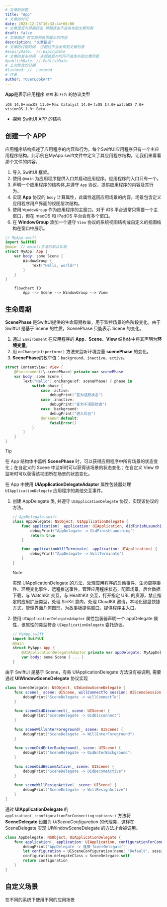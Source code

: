 ```yaml
---
# 文章的标题
title: "App"
# 文章的时间
date: 2023-12-25T10:33:44+08:00
# 文章是否为草稿状态 草稿状态不会发布到文章列表
draft: false
# 文章描述 在文章列表页展示的内容
description: "文章描述"
# 文章的过期时间  过期后不会发布到文章列表
#expiryDate:  //.ExpiryDate
# 文章的发布时间  未到达发布时间不会发布到文章列表
#publishDate: //.PublishDate
# 上次修改的日期
#lastmod: // .Lastmod
# 作者
author: "OverLookArt"
---
```


**App**是表示应用程序 `结构` 和 `行为` 的协议类型

`iOS 14.0+`  `macOS 11.0+` `Mac Catalyst 14.0+` `tvOS 14.0+` `watchOS 7.0+` `visionOS 1.0+ Beta`  

* [探索 SwiftUI APP 的结构](https://developer.apple.com/tutorials/swiftui-concepts/exploring-the-structure-of-a-swiftui-app)

## 创建一个 APP  

应用程序结构描述了应用程序的内容和行为，每个SwiftUI应用程序只有一个主应用程序结构。此示例在MyApp.swift文件中定义了其应用程序结构。让我们来看看那个文件的内容。


1. 导入 SwiftUI 框架。
2. 使用 `@main` 为应用程序提供入口并启动应用程序。应用程序的入口只有一个。
3. 声明一个应用程序的结构体,并遵守 `App` 协议，提供应用程序的内容及其行为。
4. 实现 **App** 协议的 `body` 计算属性，此属性返回应用场景的内容。场景包含定义应用程序用户界面的视图层次结构。
5. 使用 `WindowGroup` 作为应用程序的主窗口。对于 iOS 平台通常只需要一个主窗口，但在 macOS 和 iPadOS 平台会有多个窗口。
6. 在 **WindowGroup** 添加一个遵守 `View` 协议的系统视图结构或自定义的视图结构在窗口中展示。


``` swift
// MyApp.swift
import SwiftUI
@main  // main()方法的默认实现
struct MyApp: App {
    var body: some Scene {
        WindowGroup {
            Text("Hello, world!")
        }
    }
}
``` 

``` mermaid
    flowchart TD
        App --> Scene --> WindowGroup --> View
```

## 生命周期

**ScenePhase** 是SwiftUI提供的生命周期枚举，用于监控场景的各阶段变化。由于 SwiftUI 是基于 Scene 的性质，ScenePhase 只能表示 Scene 的变化。

1. 通过 `Environment` 在应用程序的 **App**、**Scene**、**View** 结构体中将其声明为**环境变量**。
2. 用 `onChange(of:perform:)` 方法来监听环境变量 **scenePhase** 的变化。
3. **ScenePhase**的枚举值：`background`、`inactive`、`active`。

``` Swift
struct ContentView: View {
    @Environment(\.scenePhase) private var scenePhase
    var body: some Scene {
        Text("Hello").onChange(of: scenePhase) { phase in
            switch phase {
                case .active:
                    debugPrint("变为活跃状态")
                case .inactive:
                    debugPrint("变为不活跃状态")
                case .background:
                    debugPrint("进入后台")
                @unknown default:
                    fatalError()
            }
        }
    }
}
```

> [!TIP]
> 在 App 结构体中监听 **ScenePhase** 时，可以获得应用程序中所有场景的状态变化；在自定义的 Scene 中监听时可以获得该场景的状态变化；在自定义 View 中监听时可以获得该视图所在场景的状态变化。

在 App 中使用 **UIApplicationDelegateAdaptor** 属性包装器处理 `UIApplicationDelegate` 应用程序的其他交互事件。

1. 创建 AppDelegate 类, 并遵守 `UIApplicationDelegate` 协议，实现该协议的方法。

    ``` Swift
    // AppDelegate.swift
    class AppDelegate: NSObject, UIApplicationDelegate {
        func application(_ application: UIApplication, didFinishLaunchingWithOptions launchOptions: [UIApplication.LaunchOptionsKey : Any]? = nil) -> Bool {
            debugPrint("AppDelegate -> DidFinishLaunching")
            return true
        }

        func applicationWillTerminate(_ application: UIApplication) {
            debugPrint("AppDelegate -> WillTerminate")
        }
    }
    ```

    > [!NOTE]
    > 实现 UIApplicationDelegate 的方法，处理应用程序的启动事件、生命周期事件、环境变化事件、远程推送事件，管理应用程序状态，配置场景，后台数据下载，与 WatchKit 交互，与 HealthKit 交互，打开指定 URL 的资源，禁止指定的应用扩展类型，处理 SiriKit 意向，处理 CloudKit 邀请，本地化键盘快捷方式，管理界面几何图形，为故事板提供窗口，提供程序主入口。

2. 使用 `UIApplicationDelegateAdaptor` 属性包装器声明一个 appDelegate 属性，该属性的类型符合 `UIApplicationDelegate` 委托协议。

    ``` Swift
    // MyApp.swift
    import SwiftUI
    @main
    struct MyApp: App {
        @UIApplicationDelegateAdaptor private var appDelegate: MyAppDelegate
        var body: some Scene { ... }
    }
    ```

由于 SwiftUI 是基于 Scene，有些 UIApplicationDelegate 方法没有被调用, 需要通过 **UIWindowSceneDelegate**  协议实现

``` swift
class SceneDelegate: NSObject, UIWindowSceneDelegate {
    func scene(_ scene: UIScene, willConnectTo session: UISceneSession, options connectionOptions: UIScene.ConnectionOptions) {
        debugPrint("SceneDelegate -> willConnectTo")
    }
    
    func sceneDidDisconnect(_ scene: UIScene) {
        debugPrint("SceneDelegate -> DidDisconnect")
    }
    
    func sceneWillEnterForeground(_ scene: UIScene) {
        debugPrint("SceneDelegate -> WillEnterForeground")
    }
    
    func sceneDidEnterBackground(_ scene: UIScene) {
        debugPrint("SceneDelegate -> DidEnterBackground")
    }
    
    func sceneDidBecomeActive(_ scene: UIScene) {
        debugPrint("SceneDelegate -> DidBecomeActive")
    }
    
    func sceneWillResignActive(_ scene: UIScene) {
        debugPrint("SceneDelegate -> WillResignActive")
    }
}
```

通过 **UIApplicationDelegate** 的 `application(_:configurationForConnecting:options:)` 方法将 **SceneDelegate** 设置为 _UISceneConfiguration_ 的代理类，这样在 SceneDelegate 实现 UIWindowSceneDelegate 的方法才会被调用。

``` swift
class AppDelegate: NSObject, UIApplicationDelegate {
    func application(_ application: UIApplication, configurationForConnecting connectingSceneSession: UISceneSession, options: UIScene.ConnectionOptions) -> UISceneConfiguration {
        debugPrint("AppDelegate -> 连接 SceneDelegate")
        let configuration = UISceneConfiguration(name: "Default", sessionRole: connectingSceneSession.role)
        configuration.delegateClass = SceneDelegate.self
        return configuration
    }
}
```

## 自定义场景  

在不同的系统下使用不同的应用场景  
